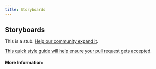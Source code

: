 ```yaml
---
title: Storyboards
---
```


## Storyboards

This is a stub. [Help our community expand it](https://github.com/freeCodeCamp/guide-articles/tree/master/articles/Design/Product-Design/Storyboards/index.md).

[This quick style guide will help ensure your pull request gets accepted](https://github.com/freeCodeCamp/guide-articles/blob/master/README.md).

<!-- The article goes here, in GitHub-flavored Markdown. Feel free to add YouTube videos, images, and CodePen/JSBin embeds  -->

#### More Information:
<!-- Please add any articles you think might be helpful to read before writing the article -->


